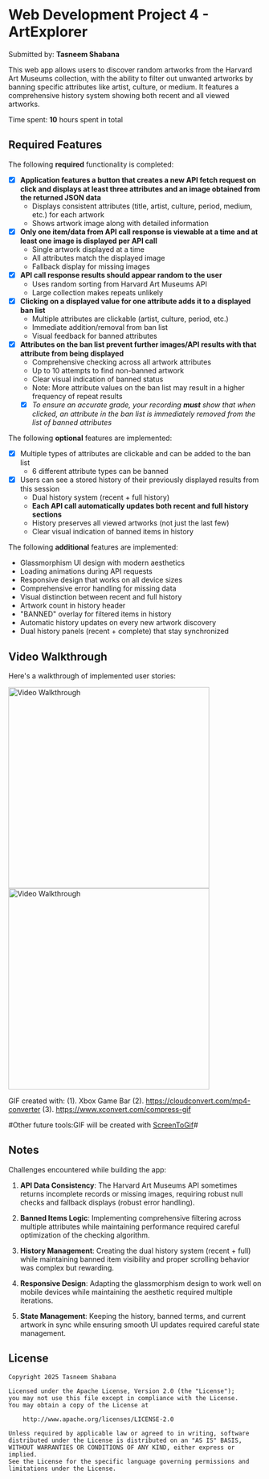 # Web Development Project 4 - ArtExplorer

Submitted by: **Tasneem Shabana**

This web app allows users to discover random artworks from the Harvard Art Museums collection, with the ability to filter out unwanted artworks by banning specific attributes like artist, culture, or medium. It features a comprehensive history system showing both recent and all viewed artworks.

Time spent: **10** hours spent in total

## Required Features

The following **required** functionality is completed: 

- [x] **Application features a button that creates a new API fetch request on click and displays at least three attributes and an image obtained from the returned JSON data**
  - Displays consistent attributes (title, artist, culture, period, medium, etc.) for each artwork
  - Shows artwork image along with detailed information
- [x] **Only one item/data from API call response is viewable at a time and at least one image is displayed per API call**
  - Single artwork displayed at a time
  - All attributes match the displayed image
  - Fallback display for missing images
- [x] **API call response results should appear random to the user**
  - Uses random sorting from Harvard Art Museums API
  - Large collection makes repeats unlikely
- [x] **Clicking on a displayed value for one attribute adds it to a displayed ban list**
  - Multiple attributes are clickable (artist, culture, period, etc.)
  - Immediate addition/removal from ban list
  - Visual feedback for banned attributes
- [x] **Attributes on the ban list prevent further images/API results with that attribute from being displayed**
  - Comprehensive checking across all artwork attributes
  - Up to 10 attempts to find non-banned artwork
  - Clear visual indication of banned status
  - Note: More attribute values on the ban list may result in a higher frequency of repeat results
  -  [x] _To ensure an accurate grade, your recording **must** show that when clicked, an attribute in the ban list is immediately removed from the list of banned attributes_

The following **optional** features are implemented:

- [x] Multiple types of attributes are clickable and can be added to the ban list
  - 6 different attribute types can be banned
- [x] Users can see a stored history of their previously displayed results from this session
  - Dual history system (recent + full history)
  - **Each API call automatically updates both recent and full history sections**
  - History preserves all viewed artworks (not just the last few)
  - Clear visual indication of banned items in history

The following **additional** features are implemented:

* Glassmorphism UI design with modern aesthetics
* Loading animations during API requests
* Responsive design that works on all device sizes
* Comprehensive error handling for missing data
* Visual distinction between recent and full history
* Artwork count in history header
* "BANNED" overlay for filtered items in history
* Automatic history updates on every new artwork discovery
* Dual history panels (recent + complete) that stay synchronized

## Video Walkthrough

Here's a walkthrough of implemented user stories:

<img src='./videos/Vite+React--Mobile.gif' title='Mobile Video app Walkthrough' width='400' alt='Video Walkthrough' />

<img src='./videos/Vite+React--Desktop.gif' title='Desktop Video app Walkthrough' width='400' alt='Video Walkthrough' />


GIF created with:
(1). Xbox Game Bar
(2). https://cloudconvert.com/mp4-converter
(3). https://www.xconvert.com/compress-gif

#Other future tools:GIF will be created with [ScreenToGif](https://www.screentogif.com/)#

## Notes

Challenges encountered while building the app:

1. **API Data Consistency**: The Harvard Art Museums API sometimes returns incomplete records or missing images, requiring robust null checks and fallback displays (robust error handling).

2. **Banned Items Logic**: Implementing comprehensive filtering across multiple attributes while maintaining performance required careful optimization of the checking algorithm.

3. **History Management**: Creating the dual history system (recent + full) while maintaining banned item visibility and proper scrolling behavior was complex but rewarding.

4. **Responsive Design**: Adapting the glassmorphism design to work well on mobile devices while maintaining the aesthetic required multiple iterations.

5. **State Management**: Keeping the history, banned terms, and current artwork in sync while ensuring smooth UI updates required careful state management.

## License

    Copyright 2025 Tasneem Shabana

    Licensed under the Apache License, Version 2.0 (the "License");
    you may not use this file except in compliance with the License.
    You may obtain a copy of the License at

        http://www.apache.org/licenses/LICENSE-2.0

    Unless required by applicable law or agreed to in writing, software
    distributed under the License is distributed on an "AS IS" BASIS,
    WITHOUT WARRANTIES OR CONDITIONS OF ANY KIND, either express or implied.
    See the License for the specific language governing permissions and
    limitations under the License.
